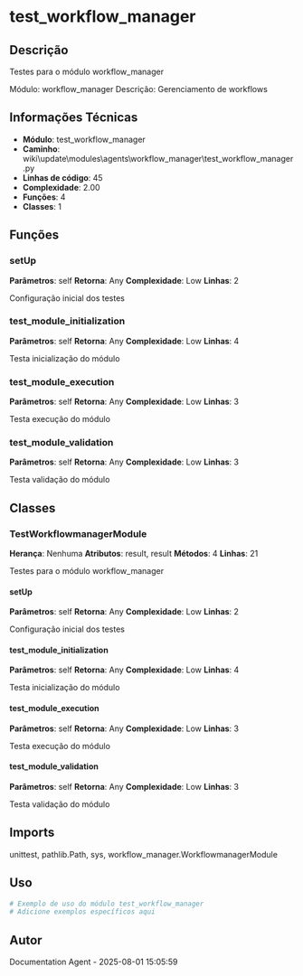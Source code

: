 # test_workflow_manager

## Descrição

Testes para o módulo workflow_manager

Módulo: workflow_manager
Descrição: Gerenciamento de workflows

## Informações Técnicas

- **Módulo**: test_workflow_manager
- **Caminho**: wiki\update\modules\agents\workflow_manager\test_workflow_manager.py
- **Linhas de código**: 45
- **Complexidade**: 2.00
- **Funções**: 4
- **Classes**: 1

## Funções

### setUp

**Parâmetros**: self
**Retorna**: Any
**Complexidade**: Low
**Linhas**: 2

Configuração inicial dos testes

### test_module_initialization

**Parâmetros**: self
**Retorna**: Any
**Complexidade**: Low
**Linhas**: 4

Testa inicialização do módulo

### test_module_execution

**Parâmetros**: self
**Retorna**: Any
**Complexidade**: Low
**Linhas**: 3

Testa execução do módulo

### test_module_validation

**Parâmetros**: self
**Retorna**: Any
**Complexidade**: Low
**Linhas**: 3

Testa validação do módulo

## Classes

### TestWorkflowmanagerModule

**Herança**: Nenhuma
**Atributos**: result, result
**Métodos**: 4
**Linhas**: 21

Testes para o módulo workflow_manager

#### setUp

**Parâmetros**: self
**Retorna**: Any
**Complexidade**: Low
**Linhas**: 2

Configuração inicial dos testes

#### test_module_initialization

**Parâmetros**: self
**Retorna**: Any
**Complexidade**: Low
**Linhas**: 4

Testa inicialização do módulo

#### test_module_execution

**Parâmetros**: self
**Retorna**: Any
**Complexidade**: Low
**Linhas**: 3

Testa execução do módulo

#### test_module_validation

**Parâmetros**: self
**Retorna**: Any
**Complexidade**: Low
**Linhas**: 3

Testa validação do módulo

## Imports

unittest, pathlib.Path, sys, workflow_manager.WorkflowmanagerModule

## Uso

```python
# Exemplo de uso do módulo test_workflow_manager
# Adicione exemplos específicos aqui
```

## Autor

Documentation Agent - 2025-08-01 15:05:59
